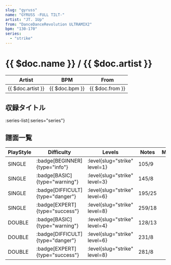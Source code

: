 ```yaml
---
slug: "gyruss"
name: "GYRUSS -FULL TILT-"
artist: "JT. 1Up"
from: "DanceDanceRevolution ULTRAMIX2"
bpm: "130-170"
series:
  - "strike"
---
```


# {{ $doc.name }} / {{ $doc.artist }}

|Artist|BPM|From|
|------|---|----|
|{{ $doc.artist }}|{{ $doc.bpm }}|{{ $doc.from }}|

## 収録タイトル

:series-list{:series="series"}

## 譜面一覧

|PlayStyle|Difficulty|Levels|Notes|Movie|
|---------|----------|------|-----|-----|
|SINGLE| :badge[BEGINNER]{type="info"}|<div class="field is-grouped is-grouped-multiline"> :level{slug="strike" level=1}</div>|105/9||
|SINGLE| :badge[BASIC]{type="warning"}|<div class="field is-grouped is-grouped-multiline"> :level{slug="strike" level=3}</div>|145/8||
|SINGLE| :badge[DIFFICULT]{type="danger"}|<div class="field is-grouped is-grouped-multiline"> :level{slug="strike" level=6}</div>|195/25||
|SINGLE| :badge[EXPERT]{type="success"}|<div class="field is-grouped is-grouped-multiline"> :level{slug="strike" level=8}</div>|259/18||
|DOUBLE| :badge[BASIC]{type="warning"}|<div class="field is-grouped is-grouped-multiline"> :level{slug="strike" level=4}</div>|128/13||
|DOUBLE| :badge[DIFFICULT]{type="danger"}|<div class="field is-grouped is-grouped-multiline"> :level{slug="strike" level=6}</div>|231/8||
|DOUBLE| :badge[EXPERT]{type="success"}|<div class="field is-grouped is-grouped-multiline"> :level{slug="strike" level=8}</div>|281/8||
